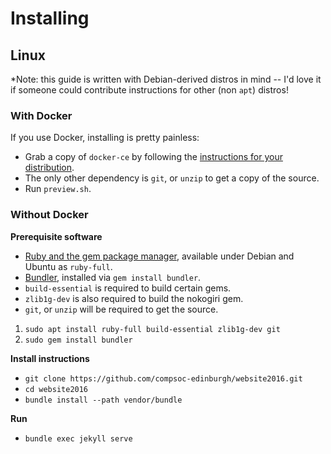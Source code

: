# Installing

## Linux

*Note: this guide is written with Debian-derived distros in mind -- I'd love it if someone could contribute instructions for other (non `apt`) distros!

### With Docker

If you use Docker, installing is pretty painless:

*  Grab a copy of `docker-ce` by following the [instructions for your distribution](https://docs.docker.com/engine/installation/linux/).
*  The only other dependency is `git`, or `unzip` to get a copy of the source.
*  Run `preview.sh`.

### Without Docker

**Prerequisite software**

*  [Ruby and the gem package manager](https://www.ruby-lang.org/en/documentation/installation/), available under Debian and Ubuntu as `ruby-full`.
*  [Bundler](http://bundler.io/), installed via `gem install bundler`.
*  `build-essential` is required to build certain gems.
*  `zlib1g-dev` is also required to build the nokogiri gem.
*  `git`, or `unzip` will be required to get the source.

1. `sudo apt install ruby-full build-essential zlib1g-dev git`
2. `sudo gem install bundler`


**Install instructions**

*  `git clone https://github.com/compsoc-edinburgh/website2016.git`
*  `cd website2016`
*  `bundle install --path vendor/bundle`


**Run**

*  `bundle exec jekyll serve`



